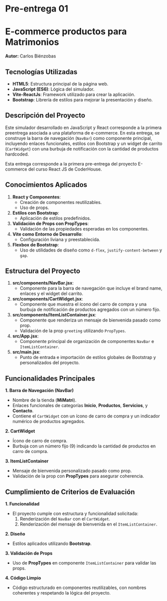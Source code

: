 # Pre-entrega 01
# E-commerce productos para Matrimonios

**Autor:** Carlos Biénzobas

## Tecnologías Utilizadas
- **HTML5**: Estructura principal de la página web.
- **JavaScript (ES6)**: Lógica del simulador.
- **Vite-ReactJs**: Framework utilizado para crear la aplicación.
- **Bootstrap**: Librería de estilos para mejorar la presentación y diseño.

## Descripción del Proyecto

Este simulador desarrollado en JavaScript y React corresponde a la primera preentrega asociada a una plataforma de e-commerce. En esta entrega, se construye la barra de navegación (`NavBar`) como componente principal, incluyendo enlaces funcionales, estilos con Bootstrap y un widget de carrito (`CartWidget`) con una burbuja de notificación con la cantidad de productos hardcoded.

Esta entrega corresponde a la primera pre-entrega del proyecto E-commerce del curso React JS de CoderHouse.

## Conocimientos Aplicados

1. **React y Componentes**:
   - Creación de componentes reutilizables.
   - Uso de props.
2. **Estilos con Bootstrap**:
   - Aplicación de estilos predefinidos.
3. **Validación de Props con PropTypes**:
   - Validación de las propiedades esperadas en los componentes.
4. **Vite como Entorno de Desarrollo**:
   - Configuración liviana y preestablecida.
5. **Flexbox de Bootstrap**:
   - Uso de utilidades de diseño como `d-flex`, `justify-content-between` y `gap`.

## Estructura del Proyecto

1. **src/components/NavBar.jsx**:
   - Componente para la barra de navegación que incluye el brand name, enlaces y el widget del carrito.
2. **src/components/CartWidget.jsx**:
   - Componente que muestra el ícono del carro de compra y una burbuja de notificación de productos agregados con un número fijo.
3. **src/components/ItemListContainer.jsx**:
   - Componente que renderiza un mensaje de bienvenida pasado como prop.
   - Validación de la prop `greeting` utilizando `PropTypes`.
4. **src/App.jsx**:
   - Componente principal de organización de componentes `NavBar` e `ItemListContainer`.
5. **src/main.jsx**:
   - Punto de entrada e importación de estilos globales de Bootstrap y personalizados del proyecto.

## Funcionalidades Principales

**1. Barra de Navegación (NavBar)**
- Nombre de la tienda (**MiMatri**).
- Enlaces funcionales de categorías **Inicio**, **Productos**, **Servicios**, y **Contacto**.
- Contiene el `CartWidget` con un ícono de carro de compra y un indicador numérico de productos agregados.

**2. CartWidget**
- Ícono de carro de compra.
- Burbuja con un número fijo (9) indicando la cantidad de productos en carro de compra.

**3. ItemListContainer**
- Mensaje de bienvenida personalizado pasado como prop.
- Validación de la prop con **PropTypes** para asegurar coherencia.

## Cumplimiento de Criterios de Evaluación

**1. Funcionalidad**
- El proyecto cumple con estructura y funcionalidad solicitada:
  1. Renderización del `NavBar` con el `CartWidget`.
  2. Renderización del mensaje de bienvenida en el `ItemListContainer`.

**2. Diseño**
- Estilos aplicados utilizando **Bootstrap**.

**3. Validación de Props**
- Uso de **PropTypes** en componente `ItemListContainer` para validar las props.

**4. Código Limpio**
- Código estructurado en componentes reutilizables, con nombres coherentes y respetando la lógica del proyecto.
